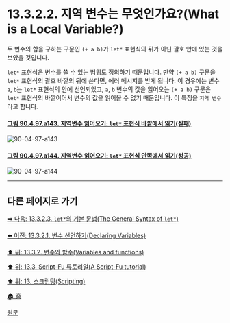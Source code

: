 # 13.3.2.2. 지역 변수는 무엇인가요?(What is a Local Variable?)
두 변수의 합을 구하는 구문인 `(+ a b)`가 `let*` 표현식의 뒤가 아닌 괄호 안에 있는 것을 보았을 것입니다. 

`let*` 표현식은 변수를 쓸 수 있는 범위도 정의하기 때문입니다. 만약 `(+ a b)` 구문을 `let*` 표현식의 괄호 바깥의 뒤에 쓴다면, 에러 메시지를 받게 됩니다. 이 경우에는 변수 `a`, `b`는 `let*` 표현식의 안에 선언되었고, `a`, `b` 변수의 값을 읽어오는 `(+ a b)` 구문은 `let*` 표현식의 바깥이어서 변수의 값을 읽어올 수 없기 때문입니다. 이 특징을 `지역 변수`라고 합니다.

<a id="90-04-97-a143"></a>

#### [그림 90.4.97.a143. 지역변수 읽어오기: `let*` 표현식 바깥에서 읽기(실패)](./90-04-97-script_fu_console.md#90-04-97-a143)
![90-04-97-a143](https://github.com/wonder13662/gimp/assets/15767104/36417616-79d0-4faf-a085-930ff2abff5e)

<a id="90-04-97-a144"></a>

#### [그림 90.4.97.a144. 지역변수 읽어오기: `let*` 표현식 안쪽에서 읽기(성공)](./90-04-97-script_fu_console.md#90-04-97-a144)
![90-04-97-a144](https://github.com/wonder13662/gimp/assets/15767104/096d0401-8860-47c6-b943-94ba03cb47d1)

***

## 다른 페이지로 가기

[➡️ 다음: 13.3.2.3. `let*`의 기본 문법(The General Syntax of `let*`)](./13-03-02-03-the_general_syntax_of_let.md)

[⬅️ 이전: 13.3.2.1. 변수 선언하기(Declaring Variables)](./13-03-02-01-declaring_variables.md)

[⬆️ 위: 13.3.2. 변수와 함수(Variables and functions)](./13-03-02-00-variables-and-functions.md)

[⬆️ 위: 13.3. Script-Fu 튜토리얼(A Script-Fu tutorial)](./13-03-00-a-script-fu-tutorial.md)

[⬆️ 위: 13. 스크립팅(Scripting)](./13-00-scripting.md)

[🏠 홈](./00-home.md)

[원문](https://docs.gimp.org/2.10/ko/gimp-using-script-fu-tutorial-identifier.html#idm9662)

